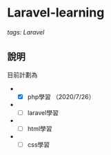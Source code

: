 # Laravel-learning

###### tags: Laravel

## 說明
目前計劃為

* - [x] php學習 （2020/7/26）
* - [ ] laravel學習
* - [ ] html學習
* - [ ] css學習